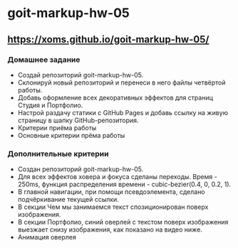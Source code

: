 # goit-markup-hw-05
## https://xoms.github.io/goit-markup-hw-05/
### Домашнее задание
- Создай репозиторий goit-markup-hw-05.
- Склонируй новый репозиторий и перенеси в него файлы четвёртой работы.
- Добавь оформление всех декоративных эффектов для страниц Студия и Портфолио.
- Настрой раздачу статики с GitHub Pages и добавь ссылку на живую страницу в шапку GitHub-репозитория.
- Критерии приёма работы
- Основные критерии прёма работы

### Дополнительные критерии
- Создан репозиторий goit-markup-hw-05.
- Для всех эффектов ховера и фокуса сделаны переходы. Время - 250ms, функция распределения времени - cubic-bezier(0.4, 0, 0.2, 1).
- В главной навигации, при помощи псевдоэлемента, сделано подчёркивание текущей ссылки.
- В секции Чем мы занимаемся текст спозиционирован поверх изображения.
- В секции Портфолио, синий оверлей с текстом поверх изображения выезжает снизу изображения, как показано на видео ниже.
- Анимация оверлея
